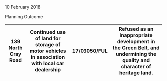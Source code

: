 10 February 2018

Planning Outcome

| 139 North Cray Road | Continued use of land for storage of motor vehicles in association with local car dealership | 17/03050/FUL | Refused as an inappropriate development in the Green Belt, and undermining the quality and character of heritage land. |
| ------------------- | -------------------------------------------------------------------------------------------- | ------------ | ---------------------------------------------------------------------------------------------------------------------- |
